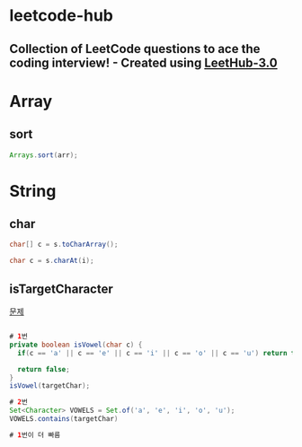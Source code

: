 # leetcode-hub
Collection of LeetCode questions to ace the coding interview! - Created using [LeetHub-3.0](https://github.com/raphaelheinz/LeetHub-3.0)
---

# Array

## sort

```java
Arrays.sort(arr);
```

# String

## char

```java
char[] c = s.toCharArray();

char c = s.charAt(i);
```

## isTargetCharacter

[문제](1456-maximum-number-of-vowels-in-a-substring-of-given-length/1456-maximum-number-of-vowels-in-a-substring-of-given-length.java)

```java

# 1번
private boolean isVowel(char c) {
  if(c == 'a' || c == 'e' || c == 'i' || c == 'o' || c == 'u') return true;

  return false;
}
isVowel(targetChar);

# 2번
Set<Character> VOWELS = Set.of('a', 'e', 'i', 'o', 'u');
VOWELS.contains(targetChar)

# 1번이 더 빠름
```
